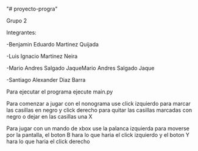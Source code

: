 "# proyecto-progra" 

Grupo 2

Integrantes:

-Benjamin Eduardo Martinez Quijada

-Luis Ignacio Martinez Neira

-Mario Andres Salgado JaqueMario Andres Salgado Jaque

-Santiago Alexander Diaz Barra

Para ejecutar el programa ejecute main.py

Para comenzar a jugar con el nonograma use click izquierdo para marcar las casillas en negro y click derecho para quitar las casillas marcadas con negro o dejar en las casillas una X

Para jugar con un mando de xbox use la palanca izquierda para moverse por la pantalla, el boton B hara lo que haria el click izquierdo y el boton Y hara lo que haria el click derecho

